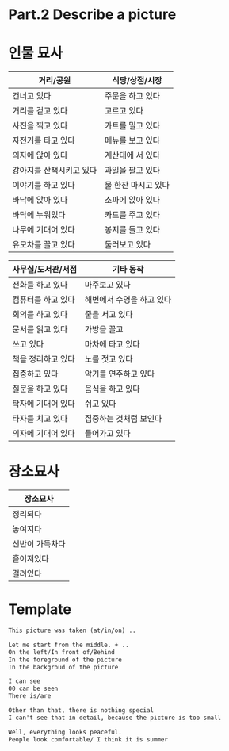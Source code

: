 Part.2 Describe a picture
=====

인물 묘사
===

| 거리/공원 | 식당/상점/시장 
| ---- | --- 
| 건너고 있다 | 주문을 하고 있다 | 전화를 하고 있다 | 마주보고 있다
| 거리를 걷고 있다 | 고르고 있다 | 컴퓨터를 하고 있다 | 해변에서 수영을 하고 있다
| 사진을 찍고 있다 | 카트를 밀고 있다 | 회의를 하고 있다 | 줄을 서고 있다
| 자전거를 타고 있다 | 메뉴를 보고 있다 | 문서를 읽고 있다 | 가방을 끌고
| 의자에 앉아 있다 | 계산대에 서 있다 | 쓰고 있다 | 마차에 타고 있다
| 강아지를 산책시키고 있다 | 과일을 팔고 있다 | 책을 정리하고 있다 | 노를 젓고 있다
| 이야기를 하고 있다 | 물 한잔 마시고 있다 | 집중하고 있다 | 악기를 연주하고 있다
| 바닥에 앉아 있다 | 소파에 앉아 있다 | 질문을 하고 있다 | 음식을 하고 있다
| 바닥에 누워있다 | 카드를 주고 있다 | 탁자에 기대어 있다 | 쉬고 있다
| 나무에 기대어 있다 | 봉지를 들고 있다 | 타자를 치고 있다 | 집중하는 것처럼 보인다
| 유모차를 끌고 있다 | 둘러보고 있다 | 의자에 기대어 있다 | 들어가고 있다

| 사무실/도서관/서점 | 기타 동작
| --- | ---
| 전화를 하고 있다 | 마주보고 있다
| 컴퓨터를 하고 있다 | 해변에서 수영을 하고 있다
| 회의를 하고 있다 | 줄을 서고 있다
| 문서를 읽고 있다 | 가방을 끌고
| 쓰고 있다 | 마차에 타고 있다
| 책을 정리하고 있다 | 노를 젓고 있다
| 집중하고 있다 | 악기를 연주하고 있다
| 질문을 하고 있다 | 음식을 하고 있다
| 탁자에 기대어 있다 | 쉬고 있다
| 타자를 치고 있다 | 집중하는 것처럼 보인다
| 의자에 기대어 있다 | 들어가고 있다

장소묘사
====

| 장소묘사
|---
|정리되다
|놓여지다
|선반이 가득차다
|흩어져있다
|걸려있다

Template
====

```Markdown
This picture was taken (at/in/on) ..
```
```Markdown
Let me start from the middle. + ..
On the left/In front of/Behind
In the foreground of the picture
In the backgroud of the picture
```
```Markdown
I can see
00 can be seen
There is/are
```
```Markdown
Other than that, there is nothing special
I can't see that in detail, because the picture is too small
```
```Markdown
Well, everything looks peaceful.
People look comfortable/ I think it is summer
```